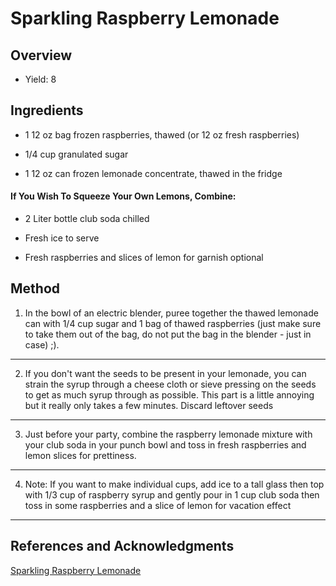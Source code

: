 # Sparkling Raspberry Lemonade

## Overview

- Yield: 8

## Ingredients

- 1 12 oz bag frozen raspberries, thawed (or 12 oz fresh raspberries)

- 1/4 cup granulated sugar

- 1 12 oz can frozen lemonade concentrate, thawed in the fridge

#### If You Wish To Squeeze Your Own Lemons, Combine:

- 2 Liter bottle club soda chilled

- Fresh ice to serve

- Fresh raspberries and slices of lemon for garnish optional

## Method

1. In the bowl of an electric blender, puree together the thawed lemonade can with 1/4 cup sugar and 1 bag of thawed raspberries (just make sure to take them out of the bag, do not put the bag in the blender - just in case) ;).
---

2. If you don't want the seeds to be present in your lemonade, you can strain the syrup through a cheese cloth or sieve pressing on the seeds to get as much syrup through as possible. This part is a little annoying but it really only takes a few minutes. Discard leftover seeds
---

3. Just before your party, combine the raspberry lemonade mixture with your club soda in your punch bowl and toss in fresh raspberries and lemon slices for prettiness.
---

4. Note: If you want to make individual cups, add ice to a tall glass then top with 1/3 cup of raspberry syrup and gently pour in 1 cup club soda then toss in some raspberries and a slice of lemon for vacation effect
---

## References and Acknowledgments

[Sparkling Raspberry Lemonade](https://natashaskitchen.com/sparkling-raspberry-lemonade/)
